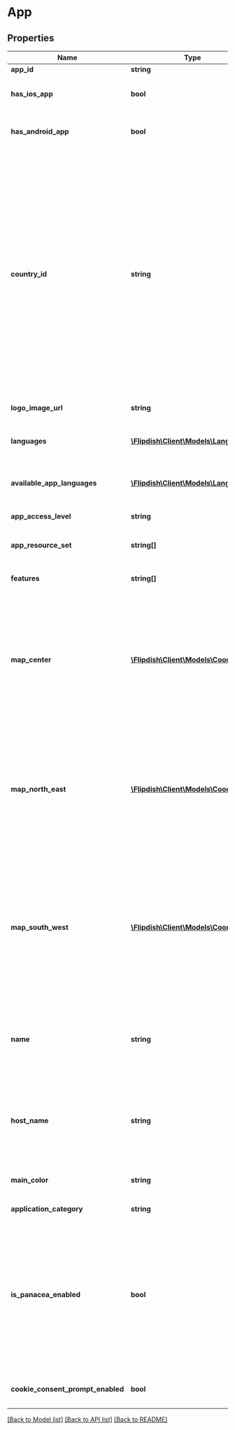 # App

## Properties
Name | Type | Description | Notes
------------ | ------------- | ------------- | -------------
**app_id** | **string** | App Identifier | [optional] 
**has_ios_app** | **bool** | Has iOS app in Apple App Store. This is readonly. | [optional] 
**has_android_app** | **bool** | Has Android app in Google Play Store. This is readonly. | [optional] 
**country_id** | **string** | Country identifier in ISO 3166-1 alpha-2 format.   This code is set automatically based on the locations of the Stores in the App.     The App Country is used    - to determine how to parse mobile phone numbers that are entered in their local numbering format   - to determine if country specific payment methods should be offered   - in various fraud checks | [optional] 
**logo_image_url** | **string** | Application Logo. | [optional] 
**languages** | [**\Flipdish\\Client\Models\Language[]**](Language.md) | Languages that have been selected to be available to customers. | [optional] 
**available_app_languages** | [**\Flipdish\\Client\Models\Language[]**](Language.md) | Lists all languages that are supported by Flipdish. | [optional] 
**app_access_level** | **string** | App access level for the logged in user | [optional] 
**app_resource_set** | **string[]** | Constitutes a list of available resources | [optional] 
**features** | **string[]** | Feature flags. These cannot be set by 3rd parties. | [optional] 
**map_center** | [**\Flipdish\\Client\Models\Coordinates**](Coordinates.md) | Center of the map coordinates. This is used to center the map when the iOS and Android app first open.  This value is automatically set based on the locations of the Stores in the App. | [optional] 
**map_north_east** | [**\Flipdish\\Client\Models\Coordinates**](Coordinates.md) | North East(Top Right) Corner of the map coordinates. This is used to frame the map when the iOS and Android app first open.  This value is automatically set based on the locations of the Stores in the App. | [optional] 
**map_south_west** | [**\Flipdish\\Client\Models\Coordinates**](Coordinates.md) | South West (Bottom Left) Corner of the map coordinates. This is used to frame the map when the iOS and Android app first open.  This value is automatically set based on the locations of the Stores in the App. | [optional] 
**name** | **string** | App name.   This is used in various places on the Apple App Store, Google Play Store, mobile apps and websites. | [optional] 
**host_name** | **string** | HostName on which the web-ordering system is allowed to be hosted or that a Flipdish website is hosted on. | [optional] 
**main_color** | **string** | Main color of the web / Android / iOS applications | [optional] 
**application_category** | **string** | Application Category | [optional] 
**is_panacea_enabled** | **bool** | Panacea is the term used for websites that are hosted on the my.flipdish.com domain. This value is true when the App&#39;s website is hosted on this domain.  The aternative to using Panacea websites is to use a custom domain. | [optional] 
**cookie_consent_prompt_enabled** | **bool** | Cookie Consent Prompt Enabled | [optional] 

[[Back to Model list]](../README.md#documentation-for-models) [[Back to API list]](../README.md#documentation-for-api-endpoints) [[Back to README]](../README.md)


